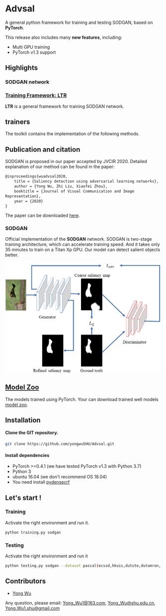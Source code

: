 # Advsal
A general python framework for training and testing SODGAN, based on **PyTorch**.
  
This release also includes many **new features**, including:  
* Multi GPU training
* PyTorch v1.3 support  

 
## Highlights

### SODGAN network

### [Training Framework: LTR](train)
 
**LTR** is a general framework for training SODGAN network.

## trainers
The toolkit contains the implementation of the following methods.

## Publication and citation

SODGAN is proposed in our paper accepted by JVCIR 2020. 
Detailed explanation of our method can be found in the paper:

```
@inproceedings{wuadvsal2020,
    title = {Saliency detection using adversarial learning networks},
    author = {Yong Wu, Zhi Liu, Xiaofei Zhou},
    booktitle = {Journal of Visual Communication and Image Representation},
    year = {2020}
}
```
The paper can be downloaded [here](https://doi.org/10.1016/j.jvcir.2020.102761).


### SODGAN

Official implementation of the **SODGAN** network. SODGAN is two-stage training architecture, which can accelerate training speed. And it takes only 35 minutes to train on a Titan Xp GPU. Our model can detect salient objects better.

![Several examples](figs/fig1.png)
 

## [Model Zoo](https://drive.google.com/open?id=1T2h3e1QZkapyKGrImdG9nBvLUchdHgYU)
The models trained using PyTorch.
Your can download trained well models [model zoo](https://drive.google.com/open?id=1T2h3e1QZkapyKGrImdG9nBvLUchdHgYU). 


## Installation

#### Clone the GIT repository.  
```bash
git clone https://github.com/yongwuSHU/Advsal.git
```
   
#### Install dependencies
* PyTorch >=0.4.1 (we have tested PyTorch v1.3 with Python 3.7)
* Python 3
* ubuntu 16.04 (we don't recommend OS 18.04)
* You need install [pydensecrf](https://github.com/lucasb-eyer/pydensecrf.git)

## Let's start !
### Training
Activate the right environment and run it.  
```bash
python training.py sodgan    
```  
### Testing
Activate the right environment and run it
```bash
python testing.py sodgan --dataset pascal(ecssd,hkuis,dutste,dutomron,....)
```
## Contributors

* [Yong Wu](http://www.ivp.shu.edu.cn/) 

Any question, please email: Yong_Wu1@163.com, Yong_Wu@shu.edu.cn, Yong.Wu1.shu@gmail.com
